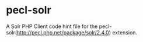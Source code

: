 # pecl-solr
A Solr PHP Client code hint file for the pecl-solr(http://pecl.php.net/package/solr/2.4.0) extension.

